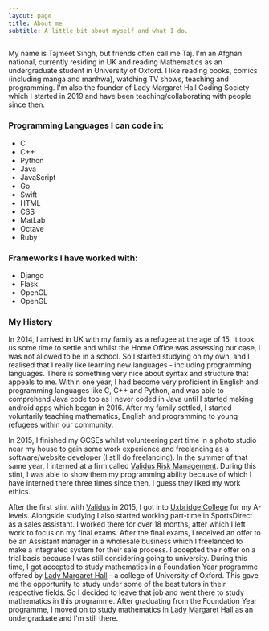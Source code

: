 ```yaml
---
layout: page
title: About me
subtitle: A little bit about myself and what I do.
---
```


My name is Tajmeet Singh, but friends often call me Taj. I'm an Afghan national, currently residing in UK and reading Mathematics as an undergraduate student in University of Oxford. I like reading books, comics (including manga and manhwa), watching TV shows, teaching and programming. I'm also the founder of Lady Margaret Hall Coding Society which I started in 2019 and have been teaching/collaborating with people since then.


### Programming Languages I can code in:
- C
- C++
- Python
- Java
- JavaScript
- Go
- Swift
- HTML
- CSS
- MatLab
- Octave
- Ruby


### Frameworks I have worked with:
- Django
- Flask
- OpenCL
- OpenGL


### My History

In 2014, I arrived in UK with my family as a refugee at the age of 15. It took us some time to settle and whilst the Home Office was assessing our case, I was not allowed to be in a school. So I started studying on my own, and I realised that I really like learning new languages - including programming languages. There is something very nice about syntax and structure that appeals to me. Within one year, I had become very proficient in English and programming languages like C, C++ and Python, and was able to comprehend Java code too as I never coded in Java until I started making android apps which began in 2016. After my family settled, I started voluntarily teaching mathematics, English and programming to young refugees within our community.

In 2015, I finished my GCSEs whilst volunteering part time in a photo studio near my house to gain some work experience and freelancing as a software/website developer (I still do freelancing). In the summer of that same year, I interned at a firm called [Validus Risk Management](https://validusrm.com). During this stint, I was able to show them my programming ability because of which I have interned there three times since then. I guess they liked my work ethics.

After the first stint with [Validus](https:validusrm.com) in 2015, I got into [Uxbridge College](https://www.uxbridgecollege.ac.uk) for my A-levels. Alongside studying I also started working part-time in SportsDirect as a sales assistant. I worked there for over 18 months, after which I left work to focus on my final exams. After the final exams, I received an offer to be an Assistant manager in a wholesale business which I freelanced to make a integrated system for their sale process. I accepted their offer on a trial basis because I was still considering going to university. During this time, I got accepted to study mathematics in a Foundation Year programme offered by [Lady Margaret Hall](https://www.lmh.ox.ac.uk) - a college of University of Oxford. This gave me the opportunity to study under some of the best tutors in their respective fields. So I decided to leave that job and went there to study mathematics in this programme. After graduating from the Foundation Year programme, I moved on to study mathematics in [Lady Margaret Hall](https://www.lmh.ox.ac.uk) as an undergraduate and I'm still there.
